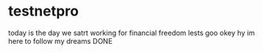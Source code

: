 # testnetpro 
today is the day we satrt working for financial freedom
lests goo
okey
hy im here to follow my dreams 
DONE
